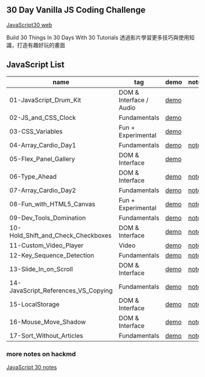 ## 30 Day Vanilla JS Coding Challenge
[JavaScript30 web](https://javascript30.com)

Build 30 Things In 30 Days With 30 Tutorials
透過影片學習更多技巧與使用知識，打造有趣好玩的畫面

## JavaScript List
| name | tag |demo | note |
| -------- | -------- | -------- | -------- |
| 01-JavaScript_Drum_Kit  | DOM & Interface / Audio   |  [demo](https://weilocus.github.io/JavaScript30/01-JavaScript_Drum_Kit/)    |
| 02-JS_and_CSS_Clock | Fundamentals |[demo](https://weilocus.github.io/JavaScript30/02-JS_and_CSS_Clock/)     |     |
| 03-CSS_Variables  | Fun + Experimental |[demo](https://weilocus.github.io/JavaScript30/03-CSS_Variables/)     |  |
| 04-Array_Cardio_Day1 |Fundamentals |[demo](https://weilocus.github.io/JavaScript30/04-Array_Cardio_Day1/)     | [note](https://hackmd.io/@weii/B1oB-w8f3)  |
| 05-Flex_Panel_Gallery  | DOM & Interface | [demo](https://weilocus.github.io/JavaScript30/05-Flex_Panel_Gallery/)     |     |
| 06-Type_Ahead | DOM & Interface |[demo](https://weilocus.github.io/JavaScript30/06-Type_Ahead/)     | [note](https://hackmd.io/@weii/BkuMEEqM3)     |
| 07-Array_Cardio_Day2  | Fundamentals | [demo](https://weilocus.github.io/JavaScript30/07-Array_Cardio_Day2/)     | [note](https://hackmd.io/@weii/B1AJSHqfh)     |
| 08-Fun_with_HTML5_Canvas | Fun + Experimental | [demo](https://weilocus.github.io/JavaScript30/08-Fun_with_HTML5_Canvas/)     | [note](https://hackmd.io/@weii/HyvW062zh)    |
| 09-Dev_Tools_Domination | Fundamentals |[demo](https://weilocus.github.io/JavaScript30/09-Dev_Tools_Domination/)     | [note](https://hackmd.io/@weii/r1LLeJTGn)    |
| 10-Hold_Shift_and_Check_Checkboxes  | DOM & Interface |[demo](https://weilocus.github.io/JavaScript30/10-Hold_Shift_and_Check_Checkboxes/)    | [note](https://hackmd.io/@weii/HJiQC3Cf2)    |
| 11-Custom_Video_Player | Video| [demo](https://weilocus.github.io/JavaScript30/11-Custom_Video_Player/)     | [note](https://hackmd.io/@weii/H1oA7vQ7h)    |
| 12-Key_Sequence_Detection | Fundamentals | [demo](https://weilocus.github.io/JavaScript30/12-Key_Sequence_Detection/)     | [note](https://hackmd.io/@weii/SJkD1H8mh)    |
| 13-Slide_In_on_Scroll | DOM & Interface | [demo](https://weilocus.github.io/JavaScript30/13-Slide_In_on_Scroll/)     | [note](https://hackmd.io/@weii/ry4FAH8Xh)    |
| 14-JavaScript_References_VS_Copying | Fundamentals | [demo](https://weilocus.github.io/JavaScript30/14-JavaScript_References_VS_Copying/)     | [note](https://hackmd.io/@weii/SyLgtCO73)    |
| 15-LocalStorage | DOM & Interface | [demo](https://weilocus.github.io/JavaScript30/15-LocalStorage/)     | [note](https://hackmd.io/@weii/ByVF7Wh73)    |
| 16-Mouse_Move_Shadow | DOM & Interface | [demo](https://weilocus.github.io/JavaScript30/16-Mouse_Move_Shadow/)     | [note](https://hackmd.io/@weii/Hy3oDMfV2)    |
| 17-Sort_Without_Articles | Fundamentals | [demo](https://weilocus.github.io/JavaScript30/17-Sort_Without_Articles/)     | [note](https://hackmd.io/@weii/rJrfoWLVh)    |
### more notes on hackmd
[JavaScript 30 notes](https://hackmd.io/@weii/rJ0UkBqMh)